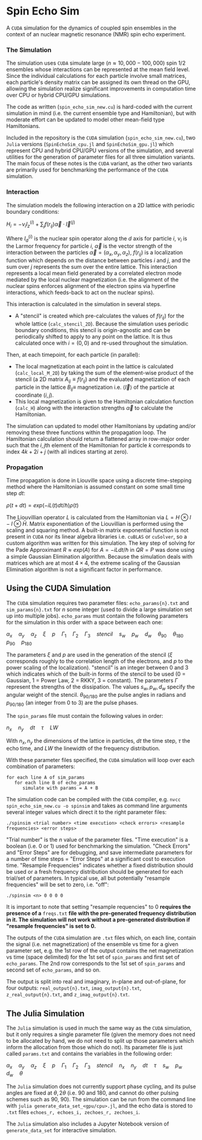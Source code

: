 # Spin Echo Sim
A `CUDA` simulation for the dynamics of coupled spin ensembles in the context of an nuclear magnetic resonance (NMR) spin echo experiment.

### The Simulation
The simulation uses `CUDA` simulate large ($n\approx 10,000 - 100,000$) spin $1/2$ ensembles whose interactions can be represented at the mean field level.  Since the individual calculations for each particle involve small matrices, each particle's density matrix can be assigned its own thread on the GPU, allowing the simulation realize significant improvements in computation time over CPU or hybrid CPU/GPU simulations.

The code as written (`spin_echo_sim_new.cu`) is hard-coded with the current simulation in mind (i.e. the current ensemble type and Hamiltonian), but with moderate effort can be updated to model other mean-field type Hamiltonians.

Included in the repository is the `CUDA` simulation (`spin_echo_sim_new.cu`), two `Julia` versions (`SpinEchoSim_cpu.jl` and `SpinEchoSim_gpu.jl`) which represent CPU and hybrid CPU/GPU versions of the simulation, and several utilities for the generation of parameter files for all three simulation variants.  The main focus of these notes is the `CUDA` variant, as the other two variants are primarily used for benchmarking the performance of the `CUDA` simulation.

### Interaction

The simulation models the following interaction on a 2D lattice with periodic boundary conditions:

$H_i = -\nu_i I_z^{(i)} + \sum_{j} f(r_{ij}) \vec{\alpha} \cdot \vec{I}^{(j)}$

Where $I_{d}^{(i)}$ is the nuclear spin operator along the $d$ axis for particle $i$, $\nu_i$ is the Larmor frequency for particle $i$, $\vec{\alpha}$ is the vector strength of the interaction between the particles $\vec{\alpha} = (\alpha_x, \alpha_y, \alpha_z)$, $f(r_{ij})$ is a localization function which depends on the distance between particles $i$ and $j$, and the sum over $j$ represents the sum over the entire lattice.  This interaction represents a local mean field generated by a correlated electron mode mediated by the local nuclear magnetization (i.e. the alignment of the nuclear spins enforces alignment of the electron spins via hyperfine interactions, which feeds-back to act on the nuclear spins).

This interaction is calculated in the simulation in several steps.
* A "stencil" is created which pre-calculates the values of $f(r_{ij})$ for the whole lattice (`calc_stencil_2D`).  Because the simulation uses periodic boundary conditions, this stencil is origin-agnostic and can be periodically shifted to apply to any point on the lattice.  It is thus calculated once with $i = (0, 0)$ and re-used throughout the simulation.

Then, at each timepoint, for each particle (in parallel):
* The local magnetization at each point in the lattice is calculated (`calc_local_M_2D`) by taking the sum of the element-wise product of the stencil (a 2D matrix $A_{ij} \equiv f(r_{ij})$ and the evaluated magnetization of each particle in the lattice $B_{ij} \equiv$ magnetization i.e. $\langle \vec{I} \rangle$ of the particle at coordinate $(i,j)$.
* This local magnetization is given to the Hamiltonian calculation function (`calc_H`) along with the interaction strengths $\vec{\alpha}$ to calculate the Hamiltonian.

The simulation can updated to model other Hamiltonians by updating and/or removing these three functions within the propagation loop.  The Hamiltonian calculation should return a flattened array in row-major order such that the $i,j$th element of the Hamiltonian for particle $k$ corresponds to index $4k + 2i + j$ (with all indices starting at zero).

### Propagation

Time propagation is done in Liouville space using a discrete time-stepping method where the Hamiltonian is assumed constant on some small time step $dt$:

$\rho(t+dt) = exp(-iL(t)dt/\hbar)\rho(t)$

The Liouvillian operator $L$ is calculated from the Hamiltonian via $L = H \otimes I - I \otimes \bar{H}$.  Matrix exponentiation of the Liouvillian is performed using the scaling and squaring method.  A built-in matrix exponential function is not present in `CUDA` nor its linear algebra libraries i.e. `cuBLAS`  or `cuSolver`, so a custom algorithm was written for this simulation.  The key step of solving for the Pade Approximant $R \approx exp(A)$ for $A = -iLdt/\hbar$ in $QR = P$ was done using a simple Gaussian Elimination algorithm.  Because the simulation deals with matrices which are at most $4 \times 4$, the extreme scaling of the Gaussian Elimination algorithm is not a significant factor in performance.

## Using the CUDA Simulation

The `CUDA` simulation requires two parameter files: `echo_params{n}.txt` and `sim_params{n}.txt` for $n$ some integer (used to divide a large simulation set up into multiple jobs).  `echo_params` must contain the following parameters for the simulation in this order with a space between each one:

$\alpha_x\quad\alpha_y\quad\alpha_z\quad\xi\quad p\quad\Gamma_1\quad\Gamma_2\quad\Gamma_3\quad stencil\quad s_w\quad p_w\quad d_w\quad \theta_{90}\quad \theta_{180}\quad p_{90}\quad p_{180}$

The parameters $\xi$ and $p$ are used in the generation of the stencil ($\xi$ corresponds roughly to the correlation length of the electrons, and $p$ to the power scaling of the localization).  "stencil" is an integer between 0 and 3 which indicates which of the built-in forms of the stencil to be used (0 = Gaussian, 1 = Power Law, 2 = RKKY, 3 = constant).  The parameters $\Gamma$ represent the strengths of the dissipation.  The values $s_w, p_w, d_w$ specify the angular weight of the stencil.  $\theta_{90/180}$ are the pulse angles in radians and $p_{90/180}$ (an integer from 0 to 3) are the pulse phases.

The `spin_params` file must contain the following values in order:

$n_x\quad n_y\quad dt \quad \tau\quad LW$

With $n_x, n_y$ the dimensions of the lattice in particles, $dt$ the time step, $\tau$ the echo time, and $LW$ the linewidth of the frequency distribution.

With these parameter files specified, the `CUDA` simulation will loop over each combination of parameters:
```
for each line A of sim_params
   for each line B of echo_params
      simulate with params = A + B
```

The simulation code can be compiled with the `CUDA` compiler, e.g. `nvcc spin_echo_sim_new.cu -o spinsim` and takes as command line arguments several integer values which direct it to the right parameter files:

`./spinsim <trial number> <time execution> <check errors> <resample frequencies> <error steps>`

"Trial number" is the $n$ value of the parameter files.  "Time execution" is a boolean (i.e. 0 or 1) used for benchmarking the simulation.  "Check Errors" and "Error Steps" are for debugging, and save intermediate parameters for a number of time steps = "Error Steps" at a significant cost to execution time.  "Resample Frequencies" indicates whether a fixed distribution should be used or a fresh frequency distribution should be generated for each trial/set of parameters.  In typical use, all but potentially "resample frequencies" will be set to zero, i.e. "off":

`./spinsim <n> 0 0 0 0`

It is important to note that setting "resample requencies" to 0 **requires the presence of a** `freqs.txt` **file with the pre-generated frequency distribution in it.  The simulation will not work without a pre-generated distribution if "resample frequencies" is set to 0.**

The outputs of the `CUDA` simulation are `.txt` files which, on each line, contain the signal (i.e. net magnetization) of the ensemble vs time for a given parameter set, e.g. the 1st row of the output contains the net magnetization vs time (space delimited) for the 1st set of `spin_params` and first set of `echo_params`.  The 2nd row corresponds to the 1st set of `spin_params` and second set of `echo_params`, and so on.

The output is split into real and imaginary, in-plane and out-of-plane, for four outputs: `real_output{n}.txt`, `imag_output{n}.txt`, `z_real_output{n}.txt`, and `z_imag_output{n}.txt`.

## The Julia Simulation

The `Julia` simulation is used in much the same way as the `CUDA` simulation, but it only requires a single parameter file (given the memory does not need to be allocated by hand, we do not need to split up those parameters which inform the allocation from those which do not).  Its parameter file is just called `params.txt` and contains the variables in the following order:

$\alpha_x\quad\alpha_y\quad\alpha_z\quad\xi\quad p\quad\Gamma_1\quad\Gamma_2\quad\Gamma_3\quad stencil\quad n_x \quad n_y \quad dt \quad \tau \quad s_w \quad p_w \quad d_w \quad \theta$

The `Julia` simulation does not currently support phase cycling, and its pulse angles are fixed at $\theta, 2\theta$ (i.e. 90 and 180, and cannot do other pulsing schemes such as 90, 90).  The simulation can be run from the command line with `julia generate_data_set_<gpu/cpu>.jl`, and the echo data is stored to `.txt` files `echoes_r, echoes_i, zechoes_r, zechoes_i`.

The `Julia` simulation also includes a Jupyter Notebook version of `generate_data_set` for interactive simulation.
